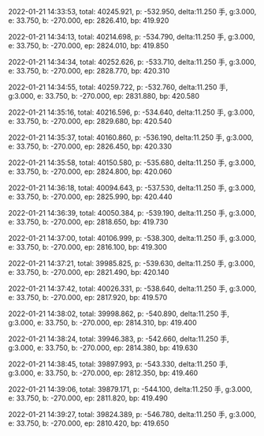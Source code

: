 2022-01-21 14:33:53, total: 40245.921, p: -532.950, delta:11.250 手, g:3.000, e: 33.750, b: -270.000, ep: 2826.410, bp: 419.920

2022-01-21 14:34:13, total: 40214.698, p: -534.790, delta:11.250 手, g:3.000, e: 33.750, b: -270.000, ep: 2824.010, bp: 419.850

2022-01-21 14:34:34, total: 40252.626, p: -533.710, delta:11.250 手, g:3.000, e: 33.750, b: -270.000, ep: 2828.770, bp: 420.310

2022-01-21 14:34:55, total: 40259.722, p: -532.760, delta:11.250 手, g:3.000, e: 33.750, b: -270.000, ep: 2831.880, bp: 420.580

2022-01-21 14:35:16, total: 40216.596, p: -534.640, delta:11.250 手, g:3.000, e: 33.750, b: -270.000, ep: 2829.680, bp: 420.540

2022-01-21 14:35:37, total: 40160.860, p: -536.190, delta:11.250 手, g:3.000, e: 33.750, b: -270.000, ep: 2826.450, bp: 420.330

2022-01-21 14:35:58, total: 40150.580, p: -535.680, delta:11.250 手, g:3.000, e: 33.750, b: -270.000, ep: 2824.800, bp: 420.060

2022-01-21 14:36:18, total: 40094.643, p: -537.530, delta:11.250 手, g:3.000, e: 33.750, b: -270.000, ep: 2825.990, bp: 420.440

2022-01-21 14:36:39, total: 40050.384, p: -539.190, delta:11.250 手, g:3.000, e: 33.750, b: -270.000, ep: 2818.650, bp: 419.730

2022-01-21 14:37:00, total: 40106.999, p: -538.300, delta:11.250 手, g:3.000, e: 33.750, b: -270.000, ep: 2816.100, bp: 419.300

2022-01-21 14:37:21, total: 39985.825, p: -539.630, delta:11.250 手, g:3.000, e: 33.750, b: -270.000, ep: 2821.490, bp: 420.140

2022-01-21 14:37:42, total: 40026.331, p: -538.640, delta:11.250 手, g:3.000, e: 33.750, b: -270.000, ep: 2817.920, bp: 419.570

2022-01-21 14:38:02, total: 39998.862, p: -540.890, delta:11.250 手, g:3.000, e: 33.750, b: -270.000, ep: 2814.310, bp: 419.400

2022-01-21 14:38:24, total: 39946.383, p: -542.660, delta:11.250 手, g:3.000, e: 33.750, b: -270.000, ep: 2814.380, bp: 419.630

2022-01-21 14:38:45, total: 39897.993, p: -543.330, delta:11.250 手, g:3.000, e: 33.750, b: -270.000, ep: 2812.350, bp: 419.460

2022-01-21 14:39:06, total: 39879.171, p: -544.100, delta:11.250 手, g:3.000, e: 33.750, b: -270.000, ep: 2811.820, bp: 419.490

2022-01-21 14:39:27, total: 39824.389, p: -546.780, delta:11.250 手, g:3.000, e: 33.750, b: -270.000, ep: 2810.420, bp: 419.650